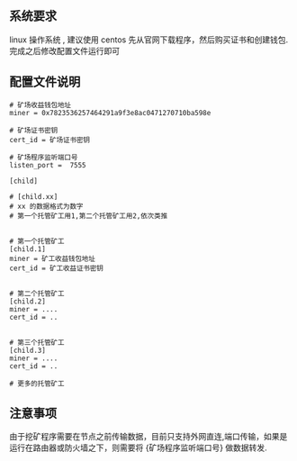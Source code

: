 ## 系统要求
linux 操作系统 , 建议使用 centos 
先从官网下载程序，然后购买证书和创建钱包.完成之后修改配置文件运行即可


## 配置文件说明
```
# 矿场收益钱包地址
miner = 0x7823536257464291a9f3e8ac0471270710ba598e

# 矿场证书密钥
cert_id = 矿场证书密钥 

# 矿场程序监听端口号
listen_port =  7555

[child]

# [child.xx]
# xx 的数据格式为数字
# 第一个托管矿工用1,第二个托管矿工用2,依次类推


# 第一个托管矿工
[child.1]
miner = 矿工收益钱包地址
cert_id = 矿工收益证书密钥


# 第二个托管矿工
[child.2]
miner = ....
cert_id = ..


# 第三个托管矿工
[child.3]
miner = ....
cert_id = ..

# 更多的托管矿工
```


## 注意事项
由于挖矿程序需要在节点之前传输数据，目前只支持外网直连,端口传输，如果是运行在路由器或防火墙之下，则需要将 {矿场程序监听端口号} 做数据转发.
